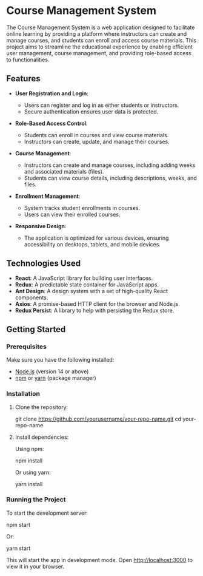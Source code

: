 # Course Management System

The Course Management System is a web application designed to facilitate online learning by providing a platform where instructors can create and manage courses, and students can enroll and access course materials. This project aims to streamline the educational experience by enabling efficient user management, course management, and providing role-based access to functionalities.

## Features

- **User Registration and Login**: 
  - Users can register and log in as either students or instructors.
  - Secure authentication ensures user data is protected.

- **Role-Based Access Control**:
  - Students can enroll in courses and view course materials.
  - Instructors can create, update, and manage their courses.

- **Course Management**:
  - Instructors can create and manage courses, including adding weeks and associated materials (files).
  - Students can view course details, including descriptions, weeks, and files.

- **Enrollment Management**:
  - System tracks student enrollments in courses.
  - Users can view their enrolled courses.

- **Responsive Design**: 
  - The application is optimized for various devices, ensuring accessibility on desktops, tablets, and mobile devices.

## Technologies Used

- **React**: A JavaScript library for building user interfaces.
- **Redux**: A predictable state container for JavaScript apps.
- **Ant Design**: A design system with a set of high-quality React components.
- **Axios**: A promise-based HTTP client for the browser and Node.js.
- **Redux Persist**: A library to help with persisting the Redux store.

## Getting Started

### Prerequisites

Make sure you have the following installed:

- [Node.js](https://nodejs.org/) (version 14 or above)
- [npm](https://www.npmjs.com/) or [yarn](https://yarnpkg.com/) (package manager)

### Installation

1. Clone the repository:

   git clone https://github.com/yourusername/your-repo-name.git
   cd your-repo-name

2. Install dependencies:

   Using npm:

   npm install

   Or using yarn:

   yarn install

### Running the Project

To start the development server:

npm start

Or:

yarn start

This will start the app in development mode. Open [http://localhost:3000](http://localhost:3000) to view it in your browser.
